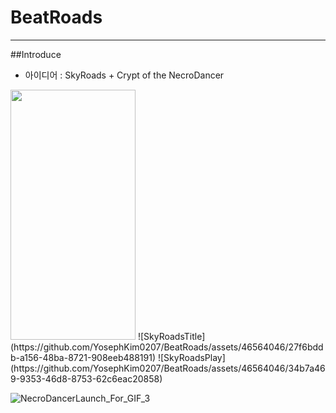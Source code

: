 # BeatRoads

---

##Introduce

- 아이디어 : SkyRoads + Crypt of the NecroDancer

<img src="https://github.com/YosephKim0207/BeatRoads/assets/46564046/27f6bddb-a156-48ba-8721-908eeb488191" width="200" height="400"/>
![SkyRoadsTitle](https://github.com/YosephKim0207/BeatRoads/assets/46564046/27f6bddb-a156-48ba-8721-908eeb488191)  
![SkyRoadsPlay](https://github.com/YosephKim0207/BeatRoads/assets/46564046/34b7a469-9353-46d8-8753-62c6eac20858)

![NecroDancerLaunch_For_GIF_3](https://github.com/YosephKim0207/BeatRoads/assets/46564046/ade3e0e0-643a-4996-9faf-74c9b5028bd7)
